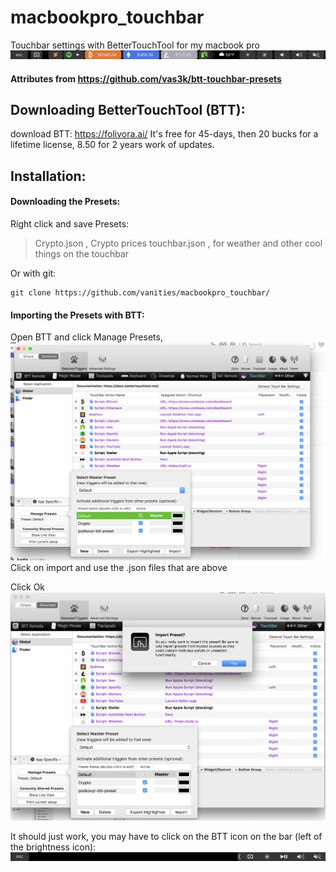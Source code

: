 # macbookpro_touchbar
Touchbar settings with BetterTouchTool for my macbook pro
<img src="https://github.com/vanities/macbookpro_touchbar/blob/master/touchbar.png">

#### Attributes from https://github.com/vas3k/btt-touchbar-presets

## Downloading BetterTouchTool (BTT):

download BTT:
https://folivora.ai/
It's free for 45-days, then 20 bucks for a lifetime license, 8.50 for 2 years work of updates.


## Installation:

#### Downloading the Presets:
Right click and save Presets:
>Crypto.json , Crypto prices
>touchbar.json , for weather and other cool things on the touchbar

Or with git:
```
git clone https://github.com/vanities/macbookpro_touchbar/

```

#### Importing the Presets with BTT:
Open BTT and click Manage Presets,
<img src="https://github.com/vanities/macbookpro_touchbar/blob/master/manage%20preset.png">
Click on import and use the .json files that are above

Click Ok
<img src="https://github.com/vanities/macbookpro_touchbar/blob/master/whatever.png">

It should just work, you may have to click on the BTT icon on the bar (left of the brightness icon):
<img src="https://github.com/vanities/macbookpro_touchbar/blob/master/clickbtt.png">

